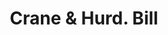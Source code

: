 ---
doi: 10.7916/D8PG33NZ
date_other: '1860'
date_other_textual: 1860-1869
form: printed ephemera
genre:
- Invoices
name:
- Crane & Hurd
object_in_context_url: https://biggert.cul.columbia.edu/items/view/ave_biggert_00053
subject_hierarchical_geographic:
- Bridgeport, Connecticut, United States
subject_name:
- Crane & Hurd
title: Crane & Hurd. Bill
sort_title: Crane & Hurd. Bill
call_number: ave_biggert_00053
coordinates:
- 41.186388888888885,-73.19555555555556
pid: ave_biggert_00053
identifiers: ave_biggert_00053
permalink: /biggert/ave_biggert_00053/
layout: iiif-image-page
---
